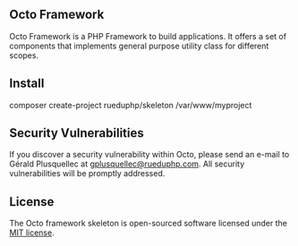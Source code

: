 ## Octo Framework

Octo Framework is a PHP Framework to build applications.
It offers a set of components that implements general purpose
utility class for different scopes.

## Install

composer create-project rueduphp/skeleton /var/www/myproject

## Security Vulnerabilities

If you discover a security vulnerability within Octo, please send an e-mail to Gérald Plusquellec at gplusquellec@rueduphp.com. All security vulnerabilities will be promptly addressed.

## License

The Octo framework skeleton is open-sourced software licensed under the [MIT license](http://opensource.org/licenses/MIT).
